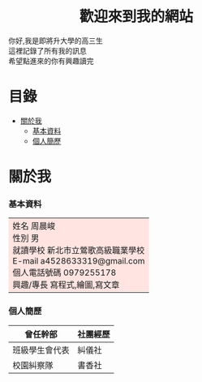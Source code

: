 # <center>歡迎來到我的網站</center>

你好,我是即將升大學的高三生<br>
這裡記錄了所有我的訊息<br>
希望點進來的你有興趣讀完<br>

# 目錄
* [關於我](#關於我)
   * [基本資料](#基本資料)
   * [個人簡歷](#個人簡歷)

# 關於我
### 基本資料
<table><tr><td bgcolor=MistyRose>
    姓名 周晨峻<br>
    性別 男<br>
    就讀學校 新北市立鶯歌高級職業學校<br>
    E-mail a4528633319@gmail.com<br>
    個人電話號碼 0979255178<br>
    興趣/專長 寫程式,繪圖,寫文章<br>
</td></tr></table>

### 個人簡歷
| 曾任幹部       | 社團經歷     |
| ------------- | ----------- |
| 班級學生會代表 | 糾儀社       |
| 校園糾察隊     | 書香社       |